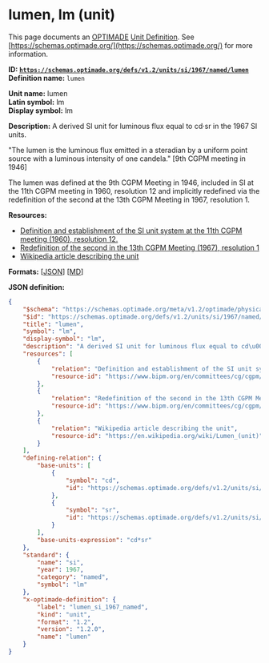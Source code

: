 # lumen, lm (unit)

This page documents an [OPTIMADE](https://www.optimade.org/) [Unit Definition](https://schemas.optimade.org/#definitions). See [https://schemas.optimade.org/](https://schemas.optimade.org/) for more information.

**ID: [`https://schemas.optimade.org/defs/v1.2/units/si/1967/named/lumen`](https://schemas.optimade.org/defs/v1.2/units/si/1967/named/lumen.md)**  
**Definition name:** `lumen`

**Unit name:** lumen  
**Latin symbol:** lm  
**Display symbol:** lm  
  
**Description:** A derived SI unit for luminous flux equal to cd·sr in the 1967 SI units.

"The lumen is the luminous flux emitted in a steradian by a uniform point source with a luminous intensity of one candela." [9th CGPM meeting in 1946]

The lumen was defined at the 9th CGPM Meeting in 1946, included in SI at the 11th CGPM meeting in 1960, resolution 12 and implicitly redefined via the redefinition of the second at the 13th CGPM Meeting in 1967, resolution 1.

**Resources:**

- [Definition and establishment of the SI unit system at the 11th CGPM meeting (1960), resolution 12.](https://www.bipm.org/en/committees/cg/cgpm/11-1960/resolution-12)
- [Redefinition of the second in the 13th CGPM Meeting (1967), resolution 1](https://www.bipm.org/en/committees/cg/cgpm/13-1967/resolution-1)
- [Wikipedia article describing the unit](https://en.wikipedia.org/wiki/Lumen_(unit))


**Formats:** [[JSON](lumen.json)] [[MD](lumen.md)]

**JSON definition:**

``` json
{
    "$schema": "https://schemas.optimade.org/meta/v1.2/optimade/physical_unit_definition.md",
    "$id": "https://schemas.optimade.org/defs/v1.2/units/si/1967/named/lumen",
    "title": "lumen",
    "symbol": "lm",
    "display-symbol": "lm",
    "description": "A derived SI unit for luminous flux equal to cd\u00b7sr in the 1967 SI units.\n\n\"The lumen is the luminous flux emitted in a steradian by a uniform point source with a luminous intensity of one candela.\" [9th CGPM meeting in 1946]\n\nThe lumen was defined at the 9th CGPM Meeting in 1946, included in SI at the 11th CGPM meeting in 1960, resolution 12 and implicitly redefined via the redefinition of the second at the 13th CGPM Meeting in 1967, resolution 1.",
    "resources": [
        {
            "relation": "Definition and establishment of the SI unit system at the 11th CGPM meeting (1960), resolution 12.",
            "resource-id": "https://www.bipm.org/en/committees/cg/cgpm/11-1960/resolution-12"
        },
        {
            "relation": "Redefinition of the second in the 13th CGPM Meeting (1967), resolution 1",
            "resource-id": "https://www.bipm.org/en/committees/cg/cgpm/13-1967/resolution-1"
        },
        {
            "relation": "Wikipedia article describing the unit",
            "resource-id": "https://en.wikipedia.org/wiki/Lumen_(unit)"
        }
    ],
    "defining-relation": {
        "base-units": [
            {
                "symbol": "cd",
                "id": "https://schemas.optimade.org/defs/v1.2/units/si/1967/base/candela"
            },
            {
                "symbol": "sr",
                "id": "https://schemas.optimade.org/defs/v1.2/units/si/1960/supplementary/steradian"
            }
        ],
        "base-units-expression": "cd*sr"
    },
    "standard": {
        "name": "si",
        "year": 1967,
        "category": "named",
        "symbol": "lm"
    },
    "x-optimade-definition": {
        "label": "lumen_si_1967_named",
        "kind": "unit",
        "format": "1.2",
        "version": "1.2.0",
        "name": "lumen"
    }
}
```